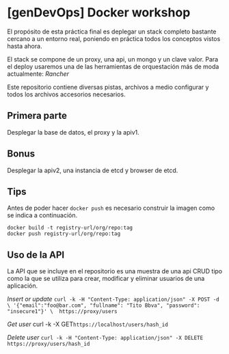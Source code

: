 # [genDevOps] Docker workshop

El propósito de esta práctica final es deplegar un stack completo bastante 
cercano a un entorno real, poniendo en práctica todos los conceptos vistos 
hasta ahora.

El stack se compone de un proxy, una api, un mongo y un clave valor. Para el deploy 
usaremos una de las herramientas de orquestación más de moda actualmente: *Rancher*

Este repositorio contiene diversas pistas, archivos a medio configurar y todos 
los archivos accesorios necesarios.

## Primera parte
Desplegar la base de datos, el proxy y la apiv1.

## Bonus
Desplegar la apiv2, una instancia de etcd y browser de etcd.

## Tips
Antes de poder hacer `docker push` es necesario construir la imagen como se 
indica a continuación.

`docker build -t registry-url/org/repo:tag`   
`docker push registry-url/org/repo:tag`

## Uso de la API
La API que se incluye en el repositorio es una muestra de una api CRUD tipo 
como la que se utiliza para crear, modificar y eliminar usuarios de una aplicación.

*Insert or update*
`curl -k -H "Content-Type: application/json" -X POST -d \
'{"email":"foo@bar.com", "fullname": "Tito Bbva", "password": "insecure1"}' \ 
https://proxy/users`  

*Get user*
curl -k -X GET`https://localhost/users/hash_id`  

*Delete user*
`curl -k -H "Content-Type: application/json" -X DELETE https://proxy/users/hash_id`  

